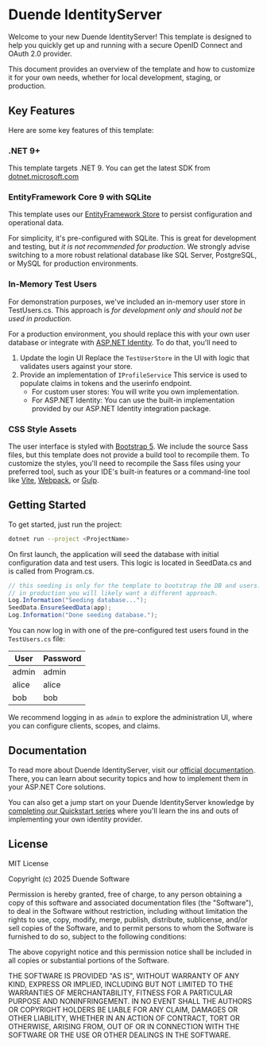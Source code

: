 # Duende IdentityServer

Welcome to your new Duende IdentityServer! This template is designed to help you quickly get up and running with a secure OpenID Connect and OAuth 2.0 provider.

This document provides an overview of the template and how to customize it for your own needs, whether for local development, staging, or production.

## Key Features

Here are some key features of this template:

### .NET 9+

This template targets .NET 9. You can get the latest SDK from [dotnet.microsoft.com](https://dotnet.microsoft.com/en-us/download)

### EntityFramework Core 9 with SQLite

This template uses our [EntityFramework Store](https://docs.duendesoftware.com/identityserver/data/ef) to persist configuration and operational data.

For simplicity, it's pre-configured with SQLite. This is great for development and testing, but *it is not recommended for production*. We strongly advise switching to a more robust relational database like SQL Server, PostgreSQL, or MySQL for production environments.

### In-Memory Test Users
For demonstration purposes, we've included an in-memory user store in TestUsers.cs. This approach is *for development only and should not be used in production.*

For a production environment, you should replace this with your own user database or integrate with [ASP.NET Identity](https://docs.duendesoftware.com/identityserver/aspnet-identity/). To do that, you'll need to
1. Update the login UI
   Replace the `TestUserStore` in the UI with logic that validates users against your store.
2. Provide an implementation of `IProfileService`
   This service is used to populate claims in tokens and the userinfo endpoint.
   - For custom user stores: You will write you own implementation.
   - For ASP.NET Identity: You can use the built-in implementation provided by our ASP.NET Identity integration package.

### CSS Style Assets

The user interface is styled with [Bootstrap 5](https://getbootstrap.com/). We include the source Sass files, but this template does not provide a build tool to recompile them. To customize the styles, you'll need to recompile the Sass files using your preferred tool, such as your IDE's built-in features or a command-line tool like [Vite](https://vitejs.dev/), [Webpack](https://webpack.js.org/), or [Gulp](https://gulpjs.com/).

## Getting Started

To get started, just run the project:

```bash
dotnet run --project <ProjectName>
```

On first launch, the application will seed the database with initial configuration data and test users. This logic is located in SeedData.cs and is called from Program.cs.

```csharp
// this seeding is only for the template to bootstrap the DB and users.
// in production you will likely want a different approach.
Log.Information("Seeding database...");
SeedData.EnsureSeedData(app);
Log.Information("Done seeding database.");
```

You can now log in with one of the pre-configured test users found in the `TestUsers.cs` file:

| User  | Password |
|-------|----------|
| admin | admin    |
| alice | alice    |
| bob   | bob      |

We recommend logging in as `admin` to explore the administration UI, where you can configure clients, scopes, and claims.

## Documentation

To read more about Duende IdentityServer, visit our [official documentation](https://docs.duendesoftware.com). There, you can learn about security topics and how to implement them in your ASP.NET Core solutions.

You can also get a jump start on your Duende IdentityServer knowledge by [completing our Quickstart series](https://docs.duendesoftware.com/identityserver/quickstarts/0-overview/) where you'll learn the ins and outs of implementing your own identity provider.

## License

MIT License

Copyright (c) 2025 Duende Software

Permission is hereby granted, free of charge, to any person obtaining a copy
of this software and associated documentation files (the "Software"), to deal
in the Software without restriction, including without limitation the rights
to use, copy, modify, merge, publish, distribute, sublicense, and/or sell
copies of the Software, and to permit persons to whom the Software is
furnished to do so, subject to the following conditions:

The above copyright notice and this permission notice shall be included in all
copies or substantial portions of the Software.

THE SOFTWARE IS PROVIDED "AS IS", WITHOUT WARRANTY OF ANY KIND, EXPRESS OR
IMPLIED, INCLUDING BUT NOT LIMITED TO THE WARRANTIES OF MERCHANTABILITY,
FITNESS FOR A PARTICULAR PURPOSE AND NONINFRINGEMENT. IN NO EVENT SHALL THE
AUTHORS OR COPYRIGHT HOLDERS BE LIABLE FOR ANY CLAIM, DAMAGES OR OTHER
LIABILITY, WHETHER IN AN ACTION OF CONTRACT, TORT OR OTHERWISE, ARISING FROM,
OUT OF OR IN CONNECTION WITH THE SOFTWARE OR THE USE OR OTHER DEALINGS IN THE
SOFTWARE.

